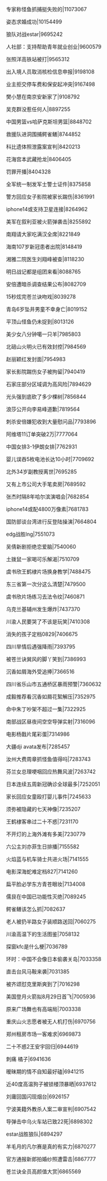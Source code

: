 专家称怪鱼抓捕挺失败的|11073067

姿态求婚成功|10154499

狼队对战estar|9695242

人社部：支持帮助青年就业创业|9600579

张照洋高铁站被打|9565312

出入境人员取消核检信息申报|9198108

业主拒交停车费和保安起冲突|9167498

樊小慧在南京安新家了|9108792

吴克群没惹任何人|8897255

中国男篮vs哈萨克斯坦男篮|8848702

救援队进洞围捕鳄雀鳝|8744852

科比遗体照泄露案宣判|8420213

花海宫本武藏抢龙|8406405

罚罪开播|8404328

全军统一制发军士警士证件|8375858

警方回应女子影院被家长踹伤|8361991

iphone14或支持卫星连接|8264962

美军在叙利亚被火箭弹袭击|8255892

南翔请大家吃满汉全席|8221849

海南107岁新冠患者出院|8148419

湘雅二院医生刘翔峰被查|8118230

明日战记都是组团来看|8088765

安倍遭暗杀调查结果公布|8082709

15秒炫完苍兰诀吻戏|8039278

青岛6岁坠井男童不幸身亡|8019152

平顶山怪鱼仍未捉到|8013126

美少女八分钟噶一只羊|7985803

北碚山火明火已有效封控|7984569

赵丽颖红发封面|7954983

家长影院踹伤女子被拘留|7940419

石家庄部分区域调为高风险|7894629

光头强到底砍了多少棵树|7856844

浪莎公开向李易峰道歉|7819564

刺杀安倍嫌犯收到大量慰问品|7793896

阿维塔11订单突破2万|7777064

中国女排3-1伊朗女排|7762931

婴儿误吞5枚电池长达10小时|7709692

北外34岁副教授离世|7695285

又有上市公司大手笔卖房|7689592

张杰时隔8年哈尔滨演唱会|7682854

iphone14或配4800万像素|7681783

国防部谈台湾进行反登陆操演|7664804

edg战胜lng|7551073

吴倩新剧拒绝恋爱脑|7540060

土拨鼠一家喝可乐解渴|7510709

虞书欣王鹤棣片场换身教学|7488475

东三省第一次分这么清楚|7479500

虞书欣片场练习去法令纹|7460871

乌克兰基辅州发生爆炸|7437370

川渝人民要哭了不该是玩笑|7410308

消失的孩子定档0829|7406675

四川旱情后遇强降雨|7393795

被苍兰诀巽风的脚丫笑到|7386993

沉香如屑海外受追捧|7366516

四川省乐山市五通桥区暴雨预警|7360632

成毅推荐看沉香如屑花絮解压|7352975

命中朱丁吵架不超过一集|7322925

南部战区昼夜间空空导弹实射|7316096

电影杨戬片尾彩蛋|7314986

大疆dji avata发布|7285457

汝州大费周章抓怪鱼值得吗|7283743

芬兰女总理哽咽回应热舞风波|7263742

日本连续五周新冠确诊全球最多|7252051

家长回应女童殴打婴儿事件|7245633

须弥被隐藏的七天神像|7235207

王鹤棣客串过二十不惑|7231170

不开灯的上海外滩有多美|7230779

六公主刘亦菲生日排播|7155582

火焰蓝与机车骑士共进火场|7141555

电影深海蛇难定档827|7141260

扁平脸必学东方青苍眼妆|7134008

儒艮在中国已功能性灭绝|7089245

鳄雀鳝该怎么抓|7082637

老人被扔半路女子装顺路送回|7060275

川渝高温下的生活图鉴|7058132

探窗kfc是什么梗|7036789

环时：中国不会像日本偷袭关岛|7033358

直击台风马鞍来袭|7031385

被齐颂怼克里斯爽到了|7016298

美国登月火箭拟8月29日首飞|7005936

原来广场舞也有高端局|7003338

重庆山火志愿者被无人机打伤|6970756

郑州租房市场一客难求|6969873

二十不惑2王安宇回归|6944619

刺痛 橘子|6941636

暧昧期的情不自知最好磕|6941215

近40度高温狗子被锁楼顶暴晒|6937612

刘庸回国闪现烟台|6926157

宁波美籍外教杀人案二审宣判|6907542

导弹击中乌火车站已致22死|6898302

estar战胜狼队|6894297

羊毛月的凡尔赛是真的有实力|6870277

官方通报新郎拍婚纱照遭雷击|6867777

苍兰诀全员高颜值大赏|6865569

